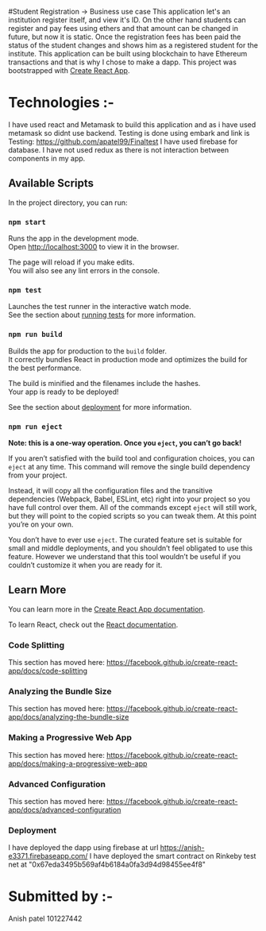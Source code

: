 #Student Registration
-> Business use case
This application let's an institution register itself, and view it's ID.
On the other hand students can register and pay fees using ethers and that amount can be changed in future, but now it is static. Once the registration fees has been paid the status of the student changes and shows him as a registered student for the institute. This application can be built using blockchain to have Ethereum transactions and that is why I chose to make a dapp. This project was bootstrapped with [Create React App](https://github.com/facebook/create-react-app).


# Technologies :-
I have used react and Metamask to build this application and as i have used metamask so didnt use backend.
Testing is done using embark and link is Testing: https://github.com/apatel99/Finaltest
I have used firebase for  database. I have not used redux as there is not interaction between components in my app.




## Available Scripts

In the project directory, you can run:

### `npm start`

Runs the app in the development mode.<br>
Open [http://localhost:3000](http://localhost:3000) to view it in the browser.

The page will reload if you make edits.<br>
You will also see any lint errors in the console.

### `npm test`

Launches the test runner in the interactive watch mode.<br>
See the section about [running tests](https://facebook.github.io/create-react-app/docs/running-tests) for more information.

### `npm run build`

Builds the app for production to the `build` folder.<br>
It correctly bundles React in production mode and optimizes the build for the best performance.

The build is minified and the filenames include the hashes.<br>
Your app is ready to be deployed!

See the section about [deployment](https://facebook.github.io/create-react-app/docs/deployment) for more information.

### `npm run eject`

**Note: this is a one-way operation. Once you `eject`, you can’t go back!**

If you aren’t satisfied with the build tool and configuration choices, you can `eject` at any time. This command will remove the single build dependency from your project.

Instead, it will copy all the configuration files and the transitive dependencies (Webpack, Babel, ESLint, etc) right into your project so you have full control over them. All of the commands except `eject` will still work, but they will point to the copied scripts so you can tweak them. At this point you’re on your own.

You don’t have to ever use `eject`. The curated feature set is suitable for small and middle deployments, and you shouldn’t feel obligated to use this feature. However we understand that this tool wouldn’t be useful if you couldn’t customize it when you are ready for it.

## Learn More

You can learn more in the [Create React App documentation](https://facebook.github.io/create-react-app/docs/getting-started).

To learn React, check out the [React documentation](https://reactjs.org/).

### Code Splitting

This section has moved here: https://facebook.github.io/create-react-app/docs/code-splitting

### Analyzing the Bundle Size

This section has moved here: https://facebook.github.io/create-react-app/docs/analyzing-the-bundle-size

### Making a Progressive Web App

This section has moved here: https://facebook.github.io/create-react-app/docs/making-a-progressive-web-app

### Advanced Configuration

This section has moved here: https://facebook.github.io/create-react-app/docs/advanced-configuration

### Deployment

I have deployed the dapp using firebase at url https://anish-e3371.firebaseapp.com/
I have deployed the smart contract on Rinkeby test net at "0x67eda3495b569af4b6184a0fa3d94d98455ee4f8"

# Submitted by :-

Anish patel
101227442
